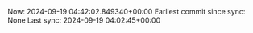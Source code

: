 Now: 2024-09-19 04:42:02.849340+00:00 Earliest commit since sync: None Last sync: 2024-09-19 04:02:45+00:00
